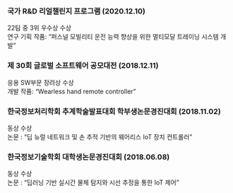 ### 국가 R&D 리얼챌린지 프로그램 (2020.12.10) <br>
22팀 중 3위 우수상 수상 <br>
연구 기획 작품: “퍼스널 모빌리티 운전 능력 향상을 위한 멀티모달 트레이닝 시스템 개발” <br>

### 제 30회 글로벌 소프트웨어 공모대전 (2018.12.11) <br>
응용 SW부문 장려상 수상 <br> 
개발 작품: “Wearless hand remote controller” <br>

### 한국정보처리학회 추계학술발표대회 학부생논문경진대회 (2018.11.02) <br>
동상 수상 <br>
논문 : “딥 뉴럴 네트워크 및 손 추적 기반의 웨어리스 IoT 장치 컨트롤러” <br>

### 한국정보기술학회 대학생논문경진대회 (2018.06.08) <br>
동상 수상 <br>
논문 : “딥러닝 기반 실시간 물체 탐지와 시선 추정을 통한 IoT 제어”
